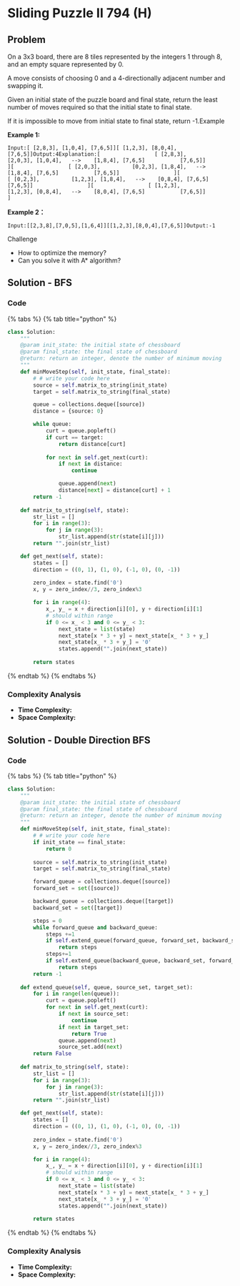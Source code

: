 # Sliding Puzzle II 794 (H)

## Problem

On a 3x3 board, there are 8 tiles represented by the integers 1 through 8, and an empty square represented by 0.

A move consists of choosing 0 and a 4-directionally adjacent number and swapping it.

Given an initial state of the puzzle board and final state, return the least number of moves required so that the initial state to final state.

If it is impossible to move from initial state to final state, return -1.Example

**Example 1:**

```
Input:[ [2,8,3], [1,0,4], [7,6,5]][ [1,2,3], [8,0,4], [7,6,5]]Output:4Explanation:[                 [ [2,8,3],          [2,0,3], [1,0,4],   -->    [1,8,4], [7,6,5]           [7,6,5]]                 ][                 [ [2,0,3],          [0,2,3], [1,8,4],   -->    [1,8,4], [7,6,5]           [7,6,5]]                 ][                 [ [0,2,3],          [1,2,3], [1,8,4],   -->    [0,8,4], [7,6,5]           [7,6,5]]                 ][                 [ [1,2,3],          [1,2,3], [0,8,4],   -->    [8,0,4], [7,6,5]           [7,6,5]]                 ]
```

**Example 2：**

```
Input:[[2,3,8],[7,0,5],[1,6,4]][[1,2,3],[8,0,4],[7,6,5]]Output:-1
```

Challenge

* How to optimize the memory?
* Can you solve it with A\* algorithm?

## Solution - BFS

### Code

{% tabs %}
{% tab title="python" %}
```python
class Solution:
    """
    @param init_state: the initial state of chessboard
    @param final_state: the final state of chessboard
    @return: return an integer, denote the number of minimum moving
    """
    def minMoveStep(self, init_state, final_state):
        # # write your code here
        source = self.matrix_to_string(init_state)
        target = self.matrix_to_string(final_state)

        queue = collections.deque([source])
        distance = {source: 0}

        while queue:
            curt = queue.popleft()
            if curt == target:
                return distance[curt]
            
            for next in self.get_next(curt):
                if next in distance:
                    continue

                queue.append(next)
                distance[next] = distance[curt] + 1
        return -1
    
    def matrix_to_string(self, state):
        str_list = []
        for i in range(3):
            for j in range(3):
                str_list.append(str(state[i][j]))
        return "".join(str_list)

    def get_next(self, state):
        states = []
        direction = ((0, 1), (1, 0), (-1, 0), (0, -1))
        
        zero_index = state.find('0')
        x, y = zero_index//3, zero_index%3

        for i in range(4):
            x_, y_ = x + direction[i][0], y + direction[i][1]
            # should within range
            if 0 <= x_ < 3 and 0 <= y_ < 3:
                next_state = list(state)
                next_state[x * 3 + y] = next_state[x_ * 3 + y_]
                next_state[x_ * 3 + y_] = '0'
                states.append("".join(next_state))
        
        return states
```
{% endtab %}
{% endtabs %}

### Complexity Analysis

* **Time Complexity:**
* **Space Complexity:**



## Solution - Double Direction BFS

### Code

{% tabs %}
{% tab title="python" %}
```python
class Solution:
    """
    @param init_state: the initial state of chessboard
    @param final_state: the final state of chessboard
    @return: return an integer, denote the number of minimum moving
    """
    def minMoveStep(self, init_state, final_state):
        # # write your code here
        if init_state == final_state:
            return 0
        
        source = self.matrix_to_string(init_state)
        target = self.matrix_to_string(final_state)

        forward_queue = collections.deque([source])
        forward_set = set([source])

        backward_queue = collections.deque([target])
        backward_set = set([target])

        steps = 0
        while forward_queue and backward_queue:
            steps +=1
            if self.extend_queue(forward_queue, forward_set, backward_set):
                return steps
            steps+=1
            if self.extend_queue(backward_queue, backward_set, forward_set):
                return steps
        return -1
    
    def extend_queue(self, queue, source_set, target_set):
        for i in range(len(queue)):
            curt = queue.popleft()
            for next in self.get_next(curt):
                if next in source_set:
                    continue
                if next in target_set:
                    return True
                queue.append(next)
                source_set.add(next)
        return False
    
    def matrix_to_string(self, state):
        str_list = []
        for i in range(3):
            for j in range(3):
                str_list.append(str(state[i][j]))
        return "".join(str_list)

    def get_next(self, state):
        states = []
        direction = ((0, 1), (1, 0), (-1, 0), (0, -1))
        
        zero_index = state.find('0')
        x, y = zero_index//3, zero_index%3

        for i in range(4):
            x_, y_ = x + direction[i][0], y + direction[i][1]
            # should within range
            if 0 <= x_ < 3 and 0 <= y_ < 3:
                next_state = list(state)
                next_state[x * 3 + y] = next_state[x_ * 3 + y_]
                next_state[x_ * 3 + y_] = '0'
                states.append("".join(next_state))
        
        return states
```
{% endtab %}
{% endtabs %}

### Complexity Analysis

* **Time Complexity:**
* **Space Complexity:**
